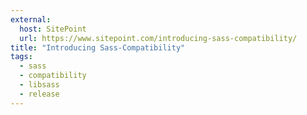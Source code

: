 ```yaml
---
external:
  host: SitePoint
  url: https://www.sitepoint.com/introducing-sass-compatibility/
title: "Introducing Sass-Compatibility"
tags:
  - sass
  - compatibility
  - libsass
  - release
---
```


